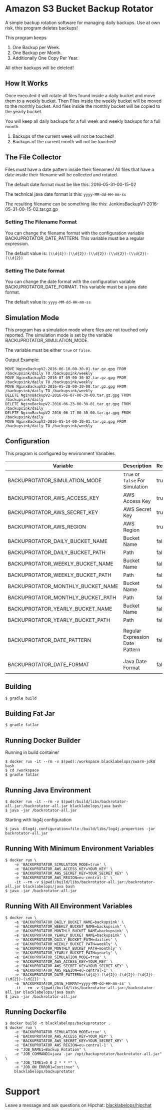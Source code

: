 # Amazon S3 Bucket Backup Rotator

A simple backup rotation software for managing daily backups. Use at own risk, this program deletes backups!

This program keeps

1. One Backup per Week.
1. One Backup per Month.
1. Additionally One Copy Per Year.

All other backups will be deleted!

## How It Works

Once executed it will rotate all files found inside a daily bucket and move them to a weekly bucket. Then Files inside the weekly bucket will be moved to the monthly bucket. And files inside the monthly bucket will be copied to the yearly bucket.

You will keep all daily backups for a full week and weekly backups for a full month.

1. Backups of the current week will not be touched!
2. Backups of the current month will not be touched!

## The File Collector

Files must have a date pattern inside their filenames! All files that have a date inside their filename will be collected and rotated.

The default date format must be like this: 2016-05-31-00-15-02

The technical java date format is this: `yyyy-MM-dd-HH-mm-ss`

The resulting filename can be something like this: JenkinsBackupV1-2016-05-31-00-15-02.tar.gz.gp

### Setting The Filename Format

You can change the filename format with the configuration variable BACKUPROTATOR_DATE_PATTERN. This variable must be a regular expression.

The default value is: `(\\d{4})-(\\d{2})-(\\d{2})-(\\d{2})-(\\d{2})-(\\d{2})`

### Setting The Date format

You can change the date format with the configuration variable BACKUPROTATOR_DATE_FORMAT. This variable must be a java date format.

The default value is: `yyyy-MM-dd-HH-mm-ss`

## Simulation Mode

This program has a simulation mode where files are not touched only reported. The simulation mode is set by the variable BACKUPROTATOR_SIMULATION_MODE.

The variable must be either `true` or `false`.

Output Example:

~~~~
MOVE NginxBackupV2-2016-06-10-00-30-01.tar.gz.gpg FROM /backupsink/daily TO /backupsink/weekly
MOVE NginxBackupV2-2016-07-09-00-30-02.tar.gz.gpg FROM /backupsink/daily TO /backupsink/weekly
MOVE NginxBackupV2-2016-05-28-00-30-00.tar.gz.gpg FROM /backupsink/daily TO /backupsink/weekly
DELETE NginxBackupV2-2016-06-07-00-30-00.tar.gz.gpg FROM /backupsink/daily
DELETE NginxBackupV2-2016-06-23-00-30-01.tar.gz.gpg FROM /backupsink/daily
DELETE NginxBackupV2-2016-06-17-00-30-00.tar.gz.gpg FROM /backupsink/daily
MOVE NginxBackupV2-2016-05-14-00-30-01.tar.gz.gpg FROM /backupsink/daily TO /backupsink/weekly
~~~~

## Configuration

This program is configured by environment Variables

| Variable | Description | Required | Default |
|----------|-------------|----------|---------|
| BACKUPROTATOR_SIMULATION_MODE | `true` or `false` For Simulation | true | |
| BACKUPROTATOR_AWS_ACCESS_KEY | AWS Access Key | true |  |
| BACKUPROTATOR_AWS_SECRET_KEY | AWS Secret Key | true |  |
| BACKUPROTATOR_AWS_REGION | AWS Region | true | |
| BACKUPROTATOR_DAILY_BUCKET_NAME | Bucket Name | false | `backups` |
| BACKUPROTATOR_DAILY_BUCKET_PATH | Path | false | `daily` |
| BACKUPROTATOR_WEEKLY_BUCKET_NAME | Bucket Name | false | `backups` |
| BACKUPROTATOR_WEEKLY_BUCKET_PATH | Path | false | `weekly`|
| BACKUPROTATOR_MONTHLY_BUCKET_NAME | Bucket Name | false | `backups` |
| BACKUPROTATOR_MONTHLY_BUCKET_PATH | Path | false | `monthly` |
| BACKUPROTATOR_YEARLY_BUCKET_NAME | Bucket Name | false | `backups` |
| BACKUPROTATOR_YEARLY_BUCKET_PATH | Path | false | `yearly` |
| BACKUPROTATOR_DATE_PATTERN | Regular Expression Date Pattern | false | `(\\d{4})-(\\d{2})-(\\d{2})-(\\d{2})-(\\d{2})-(\\d{2})` |
| BACKUPROTATOR_DATE_FORMAT | Java Date Format | false | `yyyy-MM-dd-HH-mm-ss` |

## Building

~~~~
$ gradle build
~~~~

## Building Fat Jar

~~~~
$ gradle fatJar
~~~~

## Running Docker Builder

Running in build container

~~~~
$ docker run -it --rm -v $(pwd):/workspace blacklabelops/swarm-jdk8 bash
$ cd /workspace
$ gradle fatJar
~~~~

## Running Java Environment

~~~~
$ docker run -it --rm -v $(pwd)/build/libs/backrotator-all.jar:/backrotator-all.jar blacklabelops/java bash
$ java -jar /backrotator-all.jar
~~~~

Starting with log4j configuration

~~~~
$ java -Dlog4j.configuration=file:/build/libs/log4j.properties -jar backrotator-all.jar
~~~~

## Running With Minimum Environment Variables

~~~~
$ docker run \
    -e 'BACKUPROTATOR_SIMULATION_MODE=true' \
    -e 'BACKUPROTATOR_AWS_ACCESS_KEY=YOUR_KEY' \
    -e 'BACKUPROTATOR_AWS_SECRET_KEY=YOUR_SECRET_KEY' \
    -e 'BACKUPROTATOR_AWS_REGION=eu-central-1' \
    -it --rm -v $(pwd)/build/libs/backrotator-all.jar:/backrotator-all.jar blacklabelops/java bash
$ java -jar /backrotator-all.jar
~~~~

## Running With All Environment Variables

~~~~
$ docker run \
    -e 'BACKUPROTATOR_DAILY_BUCKET_NAME=backupsink' \
    -e 'BACKUPROTATOR_WEEKLY_BUCKET_NAME=backupsink' \
    -e 'BACKUPROTATOR_MONTHLY_BUCKET_NAME=backupsink' \
    -e 'BACKUPROTATOR_YEARLY_BUCKET_NAME=backupsink' \
    -e 'BACKUPROTATOR_DAILY_BUCKET_PATH=dailies' \
    -e 'BACKUPROTATOR_WEEKLY_BUCKET_PATH=weekly' \
    -e 'BACKUPROTATOR_MONTHLY_BUCKET_PATH=monthly' \
    -e 'BACKUPROTATOR_YEARLY_BUCKET_PATH=yearly' \
    -e 'BACKUPROTATOR_SIMULATION_MODE=true' \
    -e 'BACKUPROTATOR_AWS_ACCESS_KEY=YOUR_KEY' \
    -e 'BACKUPROTATOR_AWS_SECRET_KEY=YOUR_SECRET_KEY' \
    -e 'BACKUPROTATOR_AWS_REGION=eu-central-1' \
    -e 'BACKUPROTATOR_DATE_PATTERN=(\d{4})-(\d{2})-(\d{2})-(\d{2})-(\d{2})-(\d{2})' \
    -e 'BACKUPROTATOR_DATE_FORMAT=yyyy-MM-dd-HH-mm-ss' \
    -it --rm -v $(pwd)/build/libs/backrotator-all.jar:/backrotator-all.jar blacklabelops/java bash
$ java -jar /backrotator-all.jar
~~~~

## Running Dockerfile

~~~~
$ docker build -t blacklabelops/backuprotator .
$ docker run \
    -e 'BACKUPROTATOR_SIMULATION_MODE=true' \
    -e 'BACKUPROTATOR_AWS_ACCESS_KEY=YOUR_KEY' \
    -e 'BACKUPROTATOR_AWS_SECRET_KEY=YOUR_SECRET_KEY' \
    -e 'BACKUPROTATOR_AWS_REGION=eu-central-1' \
    -e "JOB_NAME1=Backup Rotation" \
    -e "JOB_COMMAND1=java -jar /opt/backuprotator/backrotator-all.jar" \
    -e "JOB_TIME1=0 0 2 * * *" \
    -e "JOB_ON_ERROR1=Continue" \
    blacklabelops/backuprotator
~~~~

# Support

Leave a message and ask questions on Hipchat: [blacklabelops/hipchat](http://support.blacklabelops.com)
